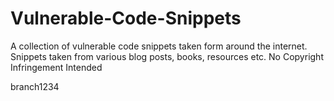 # Vulnerable-Code-Snippets

A collection of vulnerable code snippets taken form around the internet. Snippets taken from various blog posts, books, resources etc. No Copyright Infringement Intended

branch1234


